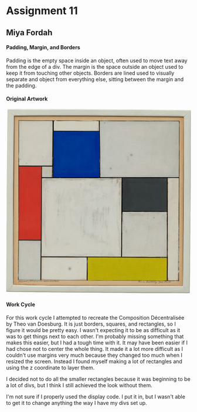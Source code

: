 # Assignment 11
## Miya Fordah
#### Padding, Margin, and Borders

Padding is the empty space inside an object, often used to move text away from the edge of a div. The margin is the space outside an object used to keep it from touching other objects. Borders are lined used to visually separate and object from everything else, sitting between the margin and the padding.

#### Original Artwork

![Composition Décentralisée](./images/compositionImage.png)

#### Work Cycle

For this work cycle I attempted to recreate the Composition Décentralisée by Theo van Doesburg. It is just borders, squares, and rectangles, so I figure it would be pretty easy. I wasn't expecting it to be as difficult as it was to get things next to each other. I'm probably missing something that makes this easier, but I had a tough time with it. It may have been easier if I had chose not to center the whole thing. It made it a lot more difficult as I couldn't use margins very much because they changed too much when I resized the screen. Instead I found myself making a lot of rectangles and using the z coordinate to layer them.

I decided not to do all the smaller rectangles because it was beginning to be a lot of divs, but I think I still achieved the look without them.

I'm not sure if I properly used the display code. I put it in, but I wasn't able to get it to change anything the way I have my divs set up.
